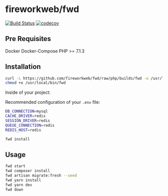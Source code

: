# fireworkweb/fwd

[![Build Status](https://travis-ci.com/fireworkweb/fwd.svg?branch=php)](https://travis-ci.com/fireworkweb/fwd)
[![codecov](https://codecov.io/gh/fireworkweb/fwd/branch/php/graph/badge.svg)](https://codecov.io/gh/fireworkweb/fwd)

## Pre Requisites

Docker
Docker-Compose
PHP >= 7.1.3

## Installation

```bash
curl -L https://github.com/fireworkweb/fwd/raw/php/builds/fwd -o /usr/local/bin/fwd
chmod +x /usr/local/bin/fwd
```
Inside of your project:

Recommended configuration of your `.env` file:

```bash
DB_CONNECTION=mysql
CACHE_DRIVER=redis
SESSION_DRIVER=redis
QUEUE_CONNECTION=redis
REDIS_HOST=redis
```

```bash
fwd install
```

## Usage

```bash
fwd start
fwd composer install
fwd artisan migrate:fresh --seed
fwd yarn install
fwd yarn dev
fwd down
```
